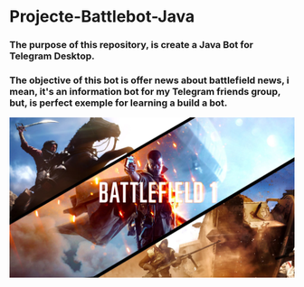# Projecte-Battlebot-Java
### The purpose of this repository, is create a Java Bot for Telegram Desktop.
### The objective of this bot is offer news about battlefield news, i mean, it's an information bot for my Telegram friends group, but, is perfect exemple for learning a build a bot.

![](battlefield.jpg)

